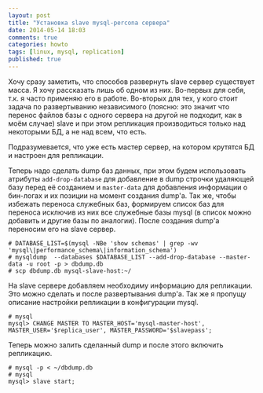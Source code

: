 ```yaml
---
layout: post
title: "Установка slave mysql-percona сервера"
date: 2014-05-14 18:03
comments: true
categories: howto
tags: [linux, mysql, replication]
published: true
---
```


Хочу сразу заметить, что способов развернуть slave сервер существует масса. Я хочу рассказать лишь об одном из них. Во-первых для себя, т.к. я часто применяю его в работе. Во-вторых для тех, у кого стоит задача по развертыванию независимого (поясню: это значит что перенос файлов базы с одного сервера на другой не подходит, как в моём случае) slave и при этом репликация производиться только над некоторыми БД, а не над всем, что есть.

Подразумевается, что уже есть мастер сервер, на котором крутятся БД и настроен для репликации.

Теперь надо сделать dump баз данных, при этом будем использовать атрибуты `add-drop-database` для добавление в dump строчки удаляющей базу перед её созданием и `master-data` для добавления информации о бин-логах и их позиции на момент создания dump'a. Так же, чтобы избежать переноса служебных баз, формируем список баз для переноса исключив из них все служебные базы mysql (в список можно добавить и другие базы по аналогии). После создания dump'a переносим его на slave сервер.
```
# DATABASE_LIST=$(mysql -NBe 'show schemas' | grep -wv 'mysql\|performance_schema\|information_schema')
# mysqldump  --databases $DATABASE_LIST --add-drop-database --master-data -u root -p > dbdump.db
# scp dbdump.db mysql-slave-host:~/
```

На slave сервере добавляем необходиму информацию для репликации. Это можно сделать и после развертывания dump'a. Так же я пропущу описание настройки репликации в конфигурации mysql.
```
# mysql
mysql> CHANGE MASTER TO MASTER_HOST='mysql-master-host', MASTER_USER='$replica_user', MASTER_PASSWORD='$slavepass';
```

Теперь можно залить сделанный dump и после этого включить репликацию.
```
# mysql -p < ~/dbdump.db
# mysql
mysql> slave start;
```

